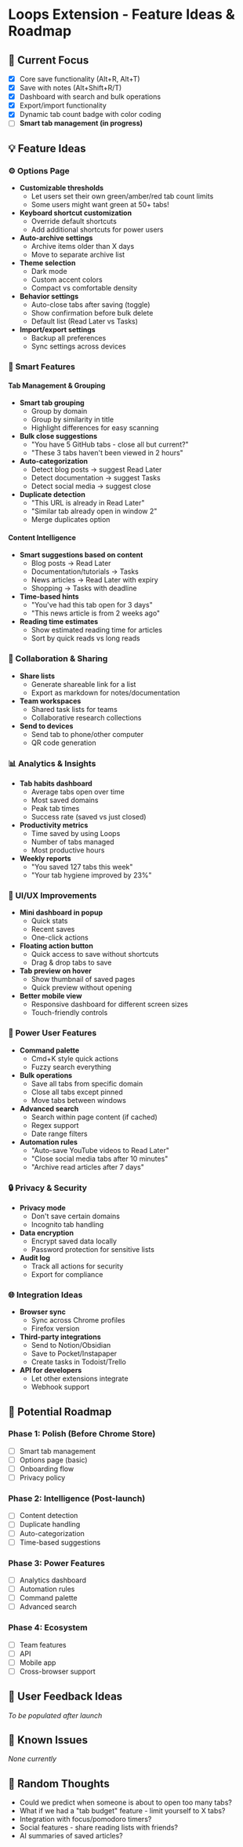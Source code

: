 # Loops Extension - Feature Ideas & Roadmap

## 🎯 Current Focus

- [x] Core save functionality (Alt+R, Alt+T)
- [x] Save with notes (Alt+Shift+R/T)
- [x] Dashboard with search and bulk operations
- [x] Export/import functionality
- [x] Dynamic tab count badge with color coding
- [ ] **Smart tab management (in progress)**

## 💡 Feature Ideas

### ⚙️ Options Page

- **Customizable thresholds**
  - Let users set their own green/amber/red tab count limits
  - Some users might want green at 50+ tabs!
- **Keyboard shortcut customization**
  - Override default shortcuts
  - Add additional shortcuts for power users
- **Auto-archive settings**
  - Archive items older than X days
  - Move to separate archive list
- **Theme selection**
  - Dark mode
  - Custom accent colors
  - Compact vs comfortable density
- **Behavior settings**
  - Auto-close tabs after saving (toggle)
  - Show confirmation before bulk delete
  - Default list (Read Later vs Tasks)
- **Import/export settings**
  - Backup all preferences
  - Sync settings across devices

### 🧠 Smart Features

#### Tab Management & Grouping

- **Smart tab grouping**
  - Group by domain
  - Group by similarity in title
  - Highlight differences for easy scanning
- **Bulk close suggestions**
  - "You have 5 GitHub tabs - close all but current?"
  - "These 3 tabs haven't been viewed in 2 hours"
- **Auto-categorization**
  - Detect blog posts → suggest Read Later
  - Detect documentation → suggest Tasks
  - Detect social media → suggest close
- **Duplicate detection**
  - "This URL is already in Read Later"
  - "Similar tab already open in window 2"
  - Merge duplicates option

#### Content Intelligence

- **Smart suggestions based on content**
  - Blog posts → Read Later
  - Documentation/tutorials → Tasks
  - News articles → Read Later with expiry
  - Shopping → Tasks with deadline
- **Time-based hints**
  - "You've had this tab open for 3 days"
  - "This news article is from 2 weeks ago"
- **Reading time estimates**
  - Show estimated reading time for articles
  - Sort by quick reads vs long reads

### 👥 Collaboration & Sharing

- **Share lists**
  - Generate shareable link for a list
  - Export as markdown for notes/documentation
- **Team workspaces**
  - Shared task lists for teams
  - Collaborative research collections
- **Send to devices**
  - Send tab to phone/other computer
  - QR code generation

### 📊 Analytics & Insights

- **Tab habits dashboard**
  - Average tabs open over time
  - Most saved domains
  - Peak tab times
  - Success rate (saved vs just closed)
- **Productivity metrics**
  - Time saved by using Loops
  - Number of tabs managed
  - Most productive hours
- **Weekly reports**
  - "You saved 127 tabs this week"
  - "Your tab hygiene improved by 23%"

### 🎨 UI/UX Improvements

- **Mini dashboard in popup**
  - Quick stats
  - Recent saves
  - One-click actions
- **Floating action button**
  - Quick access to save without shortcuts
  - Drag & drop tabs to save
- **Tab preview on hover**
  - Show thumbnail of saved pages
  - Quick preview without opening
- **Better mobile view**
  - Responsive dashboard for different screen sizes
  - Touch-friendly controls

### 🚀 Power User Features

- **Command palette**
  - Cmd+K style quick actions
  - Fuzzy search everything
- **Bulk operations**
  - Save all tabs from specific domain
  - Close all tabs except pinned
  - Move tabs between windows
- **Advanced search**
  - Search within page content (if cached)
  - Regex support
  - Date range filters
- **Automation rules**
  - "Auto-save YouTube videos to Read Later"
  - "Close social media tabs after 10 minutes"
  - "Archive read articles after 7 days"

### 🔒 Privacy & Security

- **Privacy mode**
  - Don't save certain domains
  - Incognito tab handling
- **Data encryption**
  - Encrypt saved data locally
  - Password protection for sensitive lists
- **Audit log**
  - Track all actions for security
  - Export for compliance

### 🌐 Integration Ideas

- **Browser sync**
  - Sync across Chrome profiles
  - Firefox version
- **Third-party integrations**
  - Send to Notion/Obsidian
  - Save to Pocket/Instapaper
  - Create tasks in Todoist/Trello
- **API for developers**
  - Let other extensions integrate
  - Webhook support

## 📅 Potential Roadmap

### Phase 1: Polish (Before Chrome Store)

- [ ] Smart tab management
- [ ] Options page (basic)
- [ ] Onboarding flow
- [ ] Privacy policy

### Phase 2: Intelligence (Post-launch)

- [ ] Content detection
- [ ] Duplicate handling
- [ ] Auto-categorization
- [ ] Time-based suggestions

### Phase 3: Power Features

- [ ] Analytics dashboard
- [ ] Automation rules
- [ ] Command palette
- [ ] Advanced search

### Phase 4: Ecosystem

- [ ] Team features
- [ ] API
- [ ] Mobile app
- [ ] Cross-browser support

## 📝 User Feedback Ideas

_To be populated after launch_

## 🐛 Known Issues

_None currently_

## 💭 Random Thoughts

- Could we predict when someone is about to open too many tabs?
- What if we had a "tab budget" feature - limit yourself to X tabs?
- Integration with focus/pomodoro timers?
- Social features - share reading lists with friends?
- AI summaries of saved articles?
